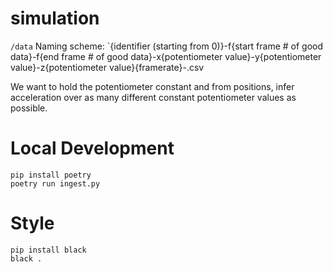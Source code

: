# simulation

`/data` Naming scheme: `{identifier (starting from 0)}-f{start frame # of good data}-f{end frame # of good data}-x{potentiometer value}-y{potentiometer value}-z{potentiometer value}{framerate}-.csv

We want to hold the potentiometer constant and from positions, infer acceleration over as many different constant potentiometer values as possible.

# Local Development

```
pip install poetry
poetry run ingest.py
```

# Style

```
pip install black
black .
```